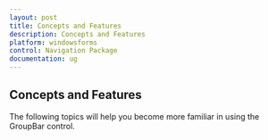 ```yaml
---
layout: post
title: Concepts and Features
description: Concepts and Features
platform: windowsforms
control: Navigation Package
documentation: ug
---
```

## Concepts and Features

The following topics will help you become more familiar in using the GroupBar control.